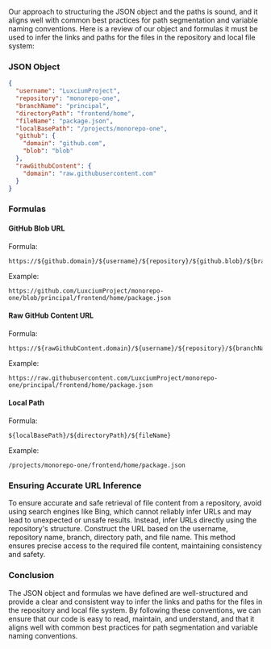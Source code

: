 Our approach to structuring the JSON object and the paths is sound, and it aligns well with common best practices for path segmentation and variable naming conventions. Here is a review of our object and formulas it must be used to infer the links and paths for the files in the repository and local file system:

### JSON Object

```json
{
  "username": "LuxciumProject",
  "repository": "monorepo-one",
  "branchName": "principal",
  "directoryPath": "frontend/home",
  "fileName": "package.json",
  "localBasePath": "/projects/monorepo-one",
  "github": {
    "domain": "github.com",
    "blob": "blob"
  },
  "rawGithubContent": {
    "domain": "raw.githubusercontent.com"
  }
}
```

### Formulas

#### GitHub Blob URL

Formula:
```text
https://${github.domain}/${username}/${repository}/${github.blob}/${branchName}/${directoryPath}/${fileName}
```

Example:
```text
https://github.com/LuxciumProject/monorepo-one/blob/principal/frontend/home/package.json
```

#### Raw GitHub Content URL

Formula:
```text
https://${rawGithubContent.domain}/${username}/${repository}/${branchName}/${directoryPath}/${fileName}
```

Example:
```text
https://raw.githubusercontent.com/LuxciumProject/monorepo-one/principal/frontend/home/package.json
```

#### Local Path

Formula:
```text
${localBasePath}/${directoryPath}/${fileName}
```

Example:
```text
/projects/monorepo-one/frontend/home/package.json
```

### Ensuring Accurate URL Inference

To ensure accurate and safe retrieval of file content from a repository, avoid using search engines like Bing, which cannot reliably infer URLs and may lead to unexpected or unsafe results. Instead, infer URLs directly using the repository's structure. Construct the URL based on the username, repository name, branch, directory path, and file name. This method ensures precise access to the required file content, maintaining consistency and safety.

### Conclusion

The JSON object and formulas we have defined are well-structured and provide a clear and consistent way to infer the links and paths for the files in the repository and local file system. By following these conventions, we can ensure that our code is easy to read, maintain, and understand, and that it aligns well with common best practices for path segmentation and variable naming conventions.
